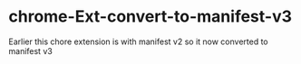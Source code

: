 # chrome-Ext-convert-to-manifest-v3
Earlier this chore extension is with manifest v2 so it now converted to manifest v3
